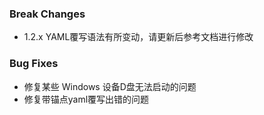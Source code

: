### Break Changes

- 1.2.x YAML覆写语法有所变动，请更新后参考文档进行修改

### Bug Fixes

- 修复某些 Windows 设备D盘无法启动的问题
- 修复带锚点yaml覆写出错的问题
